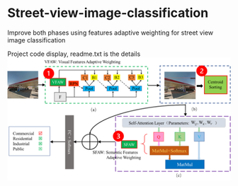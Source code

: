 # Street-view-image-classification
Improve both phases using features adaptive weighting for street view image classification



Project code display, readme.txt is the details 
![image](https://github.com/nuotian1096/Street-view-image-classification/blob/master/1.png)


